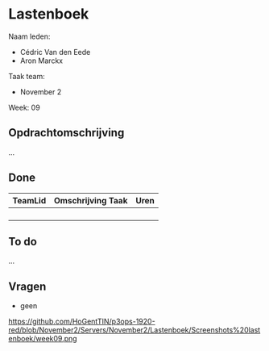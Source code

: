 # Lastenboek

Naam leden: 
- Cédric Van den Eede
- Aron Marckx

Taak team:
- November 2

Week: 09

## Opdrachtomschrijving
...

## Done
| TeamLid        | Omschrijving Taak | Uren           |
| -------------- | -------------- | -------------- |
|                |                |                |
|                |                |                |
|                |                |                |
|                |                |                |

## To do
...

## Vragen
- geen


https://github.com/HoGentTIN/p3ops-1920-red/blob/November2/Servers/November2/Lastenboek/Screenshots%20lastenboek/week09.png
